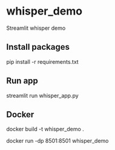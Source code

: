 # whisper_demo
Streamlit whisper demo


## Install packages
pip install -r requirements.txt 

## Run app
streamlit run whisper_app.py 

## Docker 
docker build -t whisper_demo .

docker run -dp 8501:8501 whisper_demo
